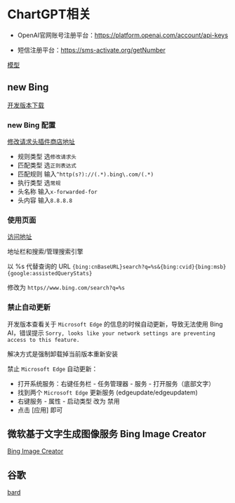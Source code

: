# ChartGPT相关

- OpenAI官网账号注册平台：<https://platform.openai.com/account/api-keys>

- 短信注册平台：<https://sms-activate.org/getNumber>

[模型](https://platform.openai.com/docs/models)

## new Bing

[开发版本下载](https://www.microsoftedgeinsider.com/zh-cn/download)

### new Bing 配置

[修改请求头插件商店地址](https://microsoftedge.microsoft.com/addons/detail/header-editor/afopnekiinpekooejpchnkgfffaeceko)

- 规则类型  选`修改请求头`
- 匹配类型  选`正则表达式`
- 匹配规则 输入`^http(s?)://(.*).bing\.com/(.*)`
- 执行类型  选`常规`
- 头名称  输入`x-forwarded-for`
- 头内容  输入`8.8.8.8`

### 使用页面

[访问地址](https://www.bing.com/search?q=Bing+AI&showconv=1&FORM=hpcodx)

地址栏和搜索/管理搜索引擎

以 %s 代替查询的 URL `{bing:cnBaseURL}search?q=%s&{bing:cvid}{bing:msb}{google:assistedQueryStats}`

修改为 `https//www.bing.com/search?q=%s`

### 禁止自动更新

开发版本查看关于 `Microsoft Edge` 的信息的时候自动更新，导致无法使用 Bing AI，错误提示 `Sorry, looks like your network settings are preventing access to this feature.`

解决方式是强制卸载掉当前版本重新安装

禁止 `Microsoft Edge` 自动更新：

- 打开系统服务：右键任务栏 - 任务管理器 - 服务 - 打开服务（底部文字）
- 找到两个 `Microsoft Edge` 更新服务 (edgeupdate/edgeupdatem)
- 右键服务 - 属性 - 启动类型 改为 禁用
- 点击 [应用] 即可

## 微软基于文字生成图像服务 Bing Image Creator

[Bing Image Creator](https://cn.bing.com/create)

## 谷歌

[bard](https://bard.google.com/signup)
